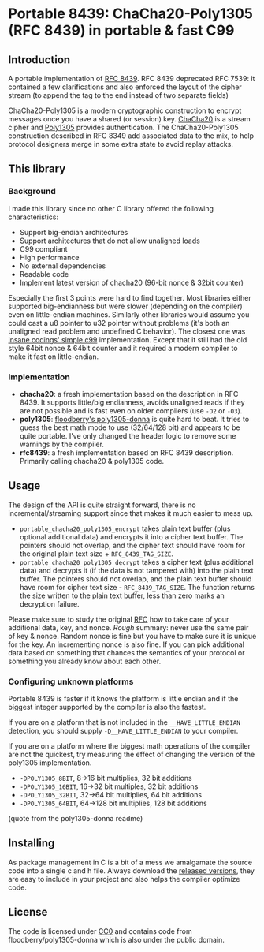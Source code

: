 # Portable 8439: ChaCha20-Poly1305 (RFC 8439) in portable & fast C99

## Introduction

A portable implementation of [RFC 8439](https://tools.ietf.org/html/rfc8439).
RFC 8439 deprecated RFC 7539: it contained a few clarifications and also
enforced the layout of the cipher stream (to append the tag to the end instead
of two separate fields)

ChaCha20-Poly1305 is a modern cryptographic construction to encrypt messages once
you have a shared (or session) key. [ChaCha20](https://en.wikipedia.org/wiki/Salsa20#ChaCha_variant)
is a stream cipher and [Poly1305](https://en.wikipedia.org/wiki/Poly1305)
provides authentication. The ChaCha20-Poly1305 construction described in RFC 8349
add associated data to the mix, to help protocol designers merge in some extra
state to avoid replay attacks.

## This library

### Background

I made this library since no other C library offered the following characteristics:

- Support big-endian architectures
- Support architectures that do not allow unaligned loads
- C99 compliant
- High performance
- No external dependencies
- Readable code
- Implement latest version of chacha20 (96-bit nonce & 32bit counter)

Especially the first 3 points were hard to find together. Most libraries either
supported big-endianness but were slower (depending on the compiler)
even on little-endian machines. Similarly other libraries would assume you could
cast a u8 pointer to u32 pointer without problems (it's both an unaligned read
problem and undefined C behavior). The closest one was
[insane codings' simple c99](http://insanecoding.blogspot.com/2014/06/avoid-incorrect-chacha20-implementations.html)
implementation. Except that it still had the old style 64bit nonce & 64bit counter
and it required a modern compiler to make it fast on little-endian.

### Implementation

- __chacha20__: a fresh implementation based on the description in RFC 8439.
    It supports little/big endianness, avoids unaligned reads if they are
    not possible and is fast even on older compilers (use `-O2` or `-O3`).
- __poly1305__: [floodberry's poly1305-donna](https://github.com/floodyberry/poly1305-donna)
    is quite hard to beat. It tries to guess the best math mode to use (32/64/128 bit)
    and appears to be quite portable. I've only changed the header logic to remove
    some warnings by the compiler.
- __rfc8439__: a fresh implementation based on RFC 8439 description. Primarily
    calling chacha20 & poly1305 code.

## Usage

The design of the API is quite straight forward, there is no incremental/streaming
support since that makes it much easier to mess up.

- `portable_chacha20_poly1305_encrypt` takes plain text buffer (plus optional
    additional data) and encrypts it into a cipher text buffer.
    The pointers should not overlap, and the cipher text should have room for
    the original plain text size + `RFC_8439_TAG_SIZE`.
- `portable_chacha20_poly1305_decrypt` takes a cipher text (plus additional data)
    and decrypts it (if the data is not tampered with) into the plain text buffer.
    The pointers should not overlap, and the plain text buffer should have room
    for cipher text size - `RFC_8439_TAG_SIZE`.
    The function returns the size written to the plain text buffer, less than zero
    marks an decryption failure.

Please make sure to study the original [RFC](https://tools.ietf.org/html/rfc8439)
how to take care of your additional data, key, and nonce.
_Rough_ summary: never use the same pair of key & nonce. Random nonce is fine but
you have to make sure it is unique for the key. An incrementing nonce is also fine.
If you can pick additional data based on something that chances the semantics of
your protocol or something you already know about each other.

### Configuring unknown platforms

Portable 8439 is faster if it knows the platform is little endian and if the
biggest integer supported by the compiler is also the fastest.

If you are on a platform that is not included in the `__HAVE_LITTLE_ENDIAN`
detection, you should supply `-D__HAVE_LITTLE_ENDIAN` to your compiler.

If you are on a platform where the biggest math operations of the compiler are 
not the quickest, try measuring the effect of changing the version of the poly1305
implementation.

* `-DPOLY1305_8BIT`, 8->16 bit multiplies, 32 bit additions
* `-DPOLY1305_16BIT`, 16->32 bit multiples, 32 bit additions
* `-DPOLY1305_32BIT`, 32->64 bit multiplies, 64 bit additions
* `-DPOLY1305_64BIT`, 64->128 bit multiplies, 128 bit additions

(quote from the poly1305-donna readme)

## Installing

As package management in C is a bit of a mess we amalgamate the source code into a single
c and h file. Always download the [released versions](https://github.com/DavyLandman/portable8439/releases), they are easy to include in
your project and also helps the compiler optimize code.

## License

The code is licensed under [CC0](https://creativecommons.org/publicdomain/zero/1.0/) and contains code
from floodberry/poly1305-donna which is also under the public domain.